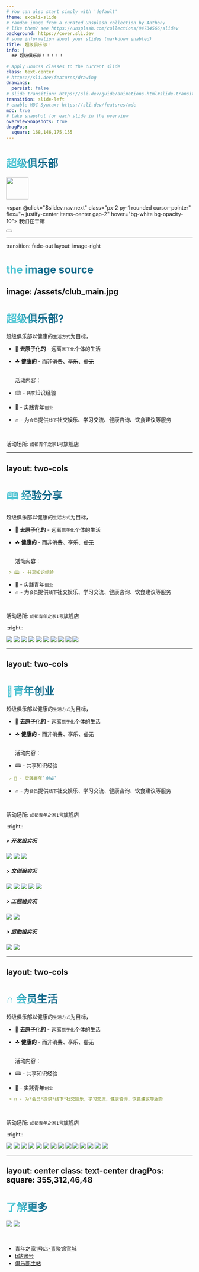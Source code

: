 ```yaml
---
# You can also start simply with 'default'
theme: excali-slide
# random image from a curated Unsplash collection by Anthony
# like them? see https://unsplash.com/collections/94734566/slidev
background: https://cover.sli.dev
# some information about your slides (markdown enabled)
title: 超级俱乐部！
info: |
  ## 超级俱乐部！！！！！

# apply unocss classes to the current slide
class: text-center
# https://sli.dev/features/drawing
drawings:
  persist: false
# slide transition: https://sli.dev/guide/animations.html#slide-transitions
transition: slide-left
# enable MDC Syntax: https://sli.dev/features/mdc
mdc: true
# take snapshot for each slide in the overview
overviewSnapshots: true
dragPos:
  square: 168,146,175,155
---
```


# 超级俱乐部


<div class="pt-12 flex justify-end">
  <img v-drag="'square'" width="60px" src="./assets/club_log.png" />

  <span @click="$slidev.nav.next" class="px-2 py-1 rounded cursor-pointer" flex="~ justify-center items-center gap-2" hover="bg-white bg-opacity-10">
    我们在干嘛 <div class="i-carbon:arrow-right inline-block"/>
  </span>
</div>

<div class="abs-br m-6 flex gap-2">
  <button @click="$slidev.nav.openInEditor()" title="Open in Editor" class="text-xl slidev-icon-btn opacity-50 !border-none !hover:text-white">
    <div class="i-carbon:edit" />
  </button>
</div>

<!--
The last comment block of each slide will be treated as slide notes. It will be visible and editable in Presenter Mode along with the slide. [Read more in the docs](https://sli.dev/guide/syntax.html#notes)
-->

---
transition: fade-out
layout: image-right

# the image source
image: /assets/club_main.jpg
---

# 超级俱乐部?


  超级俱乐部以健康的`生活方式`为目标，

- 🤝 **去原子化的** - 远离`原子化`个体的生活
- ☘ **健康的** - 而非~~消费~~、~~享乐~~、~~虚无~~
  
  <br>
  活动内容：

- 🕮 - `共享`知识经验
- 🚚 - 实践青年`创业`
- ∩ - 为`会员`提供`线下`社交娱乐、学习交流、健康咨询、饮食建议等服务

<br>

活动场所: `成都青年之家1号`旗舰店


<!--
You can have `style` tag in markdown to override the style for the current page.
Learn more: https://sli.dev/features/slide-scope-style
-->

<style>
h1 {
  background-color: #2B90B6;
  background-image: linear-gradient(45deg, #4EC5D4 10%, #146b8c 20%);
  background-size: 100%;
  -webkit-background-clip: text;
  -moz-background-clip: text;
  -webkit-text-fill-color: transparent;
  -moz-text-fill-color: transparent;
}
</style>




---
layout: two-cols
---
# 🕮 经验分享

  超级俱乐部以健康的`生活方式`为目标，

- 🤝 **去原子化的** - 远离`原子化`个体的生活
- ☘ **健康的** - 而非~~消费~~、~~享乐~~、~~虚无~~
  
  <br>
  活动内容：

``` md {0}
 > 🕮 - 共享知识经验  

```
- 🚚 - 实践青年`创业`
- ∩ - 为`会员`提供`线下`社交娱乐、学习交流、健康咨询、饮食建议等服务

<br>

活动场所: `成都青年之家1号`旗舰店

::right::
<div class="h-120 overflow-y-scroll flex flex-wrap">
  <img class="w-1/2" src="./assets/ppt1.jpg" />
  <img class="w-1/2" src="./assets/ppt2.jpg" />
  <img class="w-1/2" src="./assets/ppt3.jpg" />
  <img class="w-1/2" src="./assets/ppt4.jpg" />
  <img class="w-1/2" src="./assets/ppt5.jpg" />
  <img class="w-1/2" src="./assets/ppt6.jpg" />
  <img class="w-1/2" src="./assets/ppt7.jpg" />
  <img class="w-1/2" src="./assets/ppt8.jpg" />
  <img class="w-1/2" src="./assets/ppt9.jpg" />
  <img class="w-1/2" src="./assets/ppt10.jpg" />
</div>

---
layout: two-cols
---
# 🚚青年创业

  超级俱乐部以健康的`生活方式`为目标，

- 🤝 **去原子化的** - 远离`原子化`个体的生活
- ☘ **健康的** - 而非~~消费~~、~~享乐~~、~~虚无~~
  
  <br>
  活动内容：

- 🕮 - 共享知识经验  
``` md {0}
 > 🚚 - 实践青年`创业`
```
- ∩ - 为`会员`提供`线下`社交娱乐、学习交流、健康咨询、饮食建议等服务

<br>

活动场所: `成都青年之家1号`旗舰店

::right::
<div class="h-120 overflow-y-scroll flex flex-wrap">
  <h5>> 开发组实况</h5>
  <img  src="./assets/cy.jpg" />
  <img  src="./assets/cy0.jpg" />
  <img  src="./assets/cy6.jpg" />
  <h5>> 文创组实况</h5>
  <img  src="./assets/cy10.jpg" />
  <img  src="./assets/cy1.jpg" />
  <img  src="./assets/cy2.jpg" />
  <img  src="./assets/cy4.jpg" />
  <img  src="./assets/cy5.jpg" />
  <h5>> 工程组实况</h5>
  <img  src="./assets/cy8.jpg" />
  <img  src="./assets/cy9.jpg" />
  <h5>> 后勤组实况</h5>
  <img  src="./assets/cy3.jpg" />
  <img  src="./assets/cy7.png" />
</div>

---
layout: two-cols
---
# ∩ 会员生活

  超级俱乐部以健康的`生活方式`为目标，

- 🤝 **去原子化的** - 远离`原子化`个体的生活
- ☘ **健康的** - 而非~~消费~~、~~享乐~~、~~虚无~~
  
  <br>
  活动内容：

- 🕮 - 共享知识经验  

- 🚚 - 实践青年`创业`
``` md {0}
 > ∩ - 为*会员*提供*线下*社交娱乐、学习交流、健康咨询、饮食建议等服务
```

<br>

活动场所: `成都青年之家1号`旗舰店

::right::
<div class="h-120 overflow-y-scroll flex flex-wrap">
  
  <img  src="./assets/1.jpg" />
  <img  src="./assets/2.jpg" />
  <img  src="./assets/3.jpg" />
  <img  src="./assets/4.jpg" />
  <img  src="./assets/5.jpg" />
  <img  src="./assets/6.jpg" />
  <img  src="./assets/7.jpg" />
  <img  src="./assets/8.jpg" />
  <img  src="./assets/9.jpg" />
  <img  src="./assets/10.jpg" />
  <img  src="./assets/11.jpg" />
  <img  src="./assets/13.jpg" />
  <img  src="./assets/14.jpg" />
  <img  src="./assets/15.jpg" />
</div>



---
layout: center
class: text-center
dragPos:
  square: 355,312,46,48
---

# 了解更多


<img v-drag="'square'" class="rounded-full h-10"  src="./assets/info.jpg"></img>
<img v-drag="'square'" class="rounded-full h-10"  src="./assets/club_log.png"></img>

<br>


- [青年之家1号店-青聚锦官城](https://cdyouth.cdcyl.org.cn/jgc/) 
- [b站账号](https://github.com/slidevjs/slidev) 
- [俱乐部主站](https://ismist.cn/#s8)



<PoweredBySlidev mt-10 />
